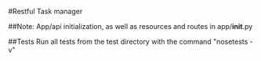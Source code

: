 #Restful Task manager

##Note:
App/api initialization, as well as resources and routes in app/__init__.py

##Tests
Run all tests from the test directory with the command "nosetests -v"
